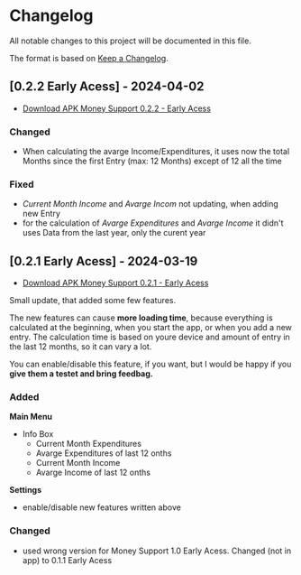 # Changelog
All notable changes to this project will be documented in this file.
 
The format is based on [Keep a Changelog](http://keepachangelog.com/).

## [0.2.2 Early Acess] - 2024-04-02

- [Download APK Money Support 0.2.2 - Early Acess](https://expo.dev/artifacts/eas/uUEx7o1vacu4HhtNK2K7KV.apk)
 
### Changed
- When calculating the avarge Income/Expenditures, it uses now the total Months since the first Entry (max: 12 Months) except of 12 all the time

 ### Fixed
 - *Current Month Income* and *Avarge Incom* not updating, when adding new Entry
 - for the calculation of *Avarge Expenditures* and *Avarge Income* it didn't uses Data from the last year, only the curent year

## [0.2.1 Early Acess] - 2024-03-19
- [Download APK Money Support 0.2.1 - Early Acess](https://expo.dev/artifacts/eas/xkcTCGAqzREEWVPhHBsKW8.apk)


Small update, that added some few features. 

The new features can cause **more loading time**, because everything is calculated at the beginning, when you start the app, or when you add a new entry. The calculation time is based on youre device and amount of entry in the last 12 months, so it can vary a lot. 

You can enable/disable this feature, if you want, but I would be happy if you **give them a testet and bring feedbag.**
 
### Added
**Main Menu**
- Info Box
    - Current Month Expenditures
    - Avarge Expenditures of last 12 onths
    - Current Month Income
    - Avarge Income of last 12 onths

**Settings**
- enable/disable new features written above
 
### Changed
- used wrong version for Money Support 1.0 Early Acess. Changed (not in app) to 0.1.1 Early Acess

 
